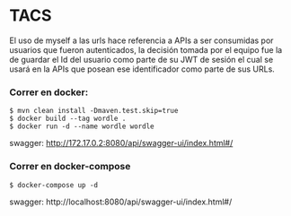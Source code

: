 # TACS
El uso de myself a las urls hace referencia a APIs a ser consumidas por usuarios que fueron autenticados, la decisión tomada por el equipo fue la de guardar el Id del usuario como parte de su JWT de sesión el cual se usará en la APIs que posean ese identificador como parte de sus URLs.

### Correr en docker:
```
$ mvn clean install -Dmaven.test.skip=true
$ docker build --tag wordle .
$ docker run -d --name wordle wordle
```
swagger: http://172.17.0.2:8080/api/swagger-ui/index.html#/

### Correr en docker-compose
```
$ docker-compose up -d
```
swagger: http://localhost:8080/api/swagger-ui/index.html#/
